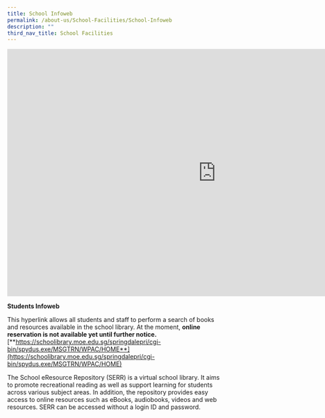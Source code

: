 ```yaml
---
title: School Infoweb
permalink: /about-us/School-Facilities/School-Infoweb
description: ""
third_nav_title: School Facilities
---
```

<iframe allowfullscreen="true" height="569" width="960" frameborder="0" src="https://docs.google.com/presentation/d/e/2PACX-1vRY3qhLJbK3E-gz2cVDYRgAmeCaAnZYMTrJpCL9735-cnyEic7G77M9kfmm_6zJjtgf79c7tq6SiBed/embed?start=false&amp;loop=false&amp;delayms=3000"></iframe>

**Students Infoweb**

This hyperlink allows all students and staff to perform a search of books and resources available in the school library. At the moment,&nbsp;**online reservation is not available yet until further notice.**  
[**https://schoolibrary.moe.edu.sg/springdalepri/cgi-bin/spydus.exe/MSGTRN/WPAC/HOME**](https://schoolibrary.moe.edu.sg/springdalepri/cgi-bin/spydus.exe/MSGTRN/WPAC/HOME)  
  
  
The School eResource Repository (SERR) is a virtual school library. It aims to promote recreational reading as well as support learning for students across various subject areas. In addition, the repository provides easy access to online resources such as eBooks, audiobooks, videos and web resources. SERR can be accessed without a login ID and password.